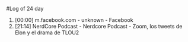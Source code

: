#Log of 24 day

1. [00:00] m.facebook.com - unknown - Facebook
1. [21:14] NerdCore Podcast - Nerdcore Podcast - Zoom, los tweets de Elon y el drama de TLOU2
